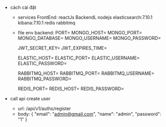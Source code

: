 * cách cài đặt
  + services
    FrontEnd: reactJs
    BackendL nodejs
    elasticsearch:7.10.1
    kibana:7.10.1
    redis
    rabbitmq
  + file env backend:
      PORT=
      MONGO_HOST=
      MONGO_PORT=
      MONGO_DATABASE=
      MONGO_USERNAME=
      MONGO_PASSWORD=

      JWT_SECRET_KEY=
      JWT_EXPIRES_TIME=

      ELASTIC_HOST=
      ELASTIC_PORT=
      ELASTIC_USERNAME=
      ELASTIC_PASSWORD=

      RABBITMQ_HOST=
      RABBITMQ_PORT=
      RABBITMQ_USERNAME=
      RABBITMQ_PASSWORD=

      REDIS_PORT=
      REDIS_HOST=
      REDIS_PASSWORD=


* call api create user
  + url: /api/v1/auths/register
  + body: {
    "email": "admin@gmail.com",
     "name": "admin",
     "password": "1"
    }
